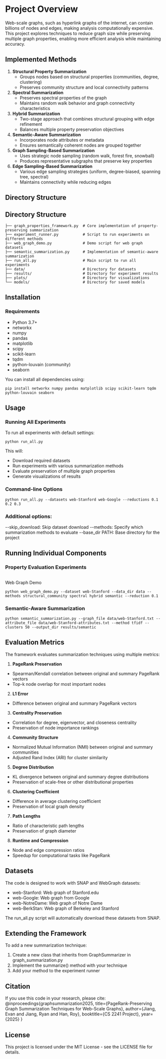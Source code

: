 # Project Overview
Web-scale graphs, such as hyperlink graphs of the internet, can contain billions of nodes and edges, making analysis computationally expensive. This project explores techniques to reduce graph size while preserving multiple graph properties, enabling more efficient analysis while maintaining accuracy.

## Implemented Methods
1. **Structural Property Summarization**
   - Groups nodes based on structural properties (communities, degree, clustering)
   - Preserves community structure and local connectivity patterns
2. **Spectral Summarization**
   - Preserves spectral properties of the graph
   - Maintains random walk behavior and graph connectivity characteristics
3. **Hybrid Summarization**
   - Two-stage approach that combines structural grouping with edge refinement
   - Balances multiple property preservation objectives
4. **Semantic-Aware Summarization**
   - Incorporates node attributes or metadata
   - Ensures semantically coherent nodes are grouped together
5. **Graph Sampling-Based Summarization**
   - Uses strategic node sampling (random walk, forest fire, snowball)
   - Produces representative subgraphs that preserve key properties
6. **Edge Sampling-Based Summarization**
   - Various edge sampling strategies (uniform, degree-biased, spanning tree, spectral)
   - Maintains connectivity while reducing edges

## Directory Structure

## Directory Structure

```
├── graph_properties_framework.py  # Core implementation of property-preserving summarization
├── experiment_runner.py           # Script to run experiments on different methods
├── web_graph_demo.py              # Demo script for web graph datasets
├── semantic_summarization.py      # Implementation of semantic-aware summarization
├── run_all.py                     # Main script to run all experiments
├── data/                          # Directory for datasets
├── results/                       # Directory for experiment results
├── plots/                         # Directory for visualizations
└── models/                        # Directory for saved models
```

## Installation

### Requirements
- Python 3.7+  
- networkx  
- numpy  
- pandas  
- matplotlib  
- scipy  
- scikit-learn  
- tqdm  
- python-louvain (community)  
- seaborn

You can install all dependencies using:
```
pip install networkx numpy pandas matplotlib scipy scikit-learn tqdm python-louvain seaborn
```

## Usage
### Running All Experiments
To run all experiments with default settings:
```
python run_all.py
```
This will:
- Download required datasets
- Run experiments with various summarization methods
- Evaluate preservation of multiple graph properties
- Generate visualizations of results

### Command-line Options
```
python run_all.py --datasets web-Stanford web-Google --reductions 0.1 0.2 0.3
```

### Additional options:
--skip_download: Skip dataset download
--methods: Specify which summarization methods to evaluate
--base_dir PATH: Base directory for the project

## Running Individual Components
### Property Evaluation Experiments
```python experiment_runner.py --dataset data/web-Stanford.txt --dataset_type snap --methods structural_community spectral hybrid --reduction 0.1 --output_dir results/web-Stanford
```
Web Graph Demo
```
python web_graph_demo.py --dataset web-Stanford --data_dir data --methods structural_community spectral hybrid semantic --reduction 0.1
```
### Semantic-Aware Summarization
```
python semantic_summarization.py --graph_file data/web-Stanford.txt --attribute_file data/web-Stanford-attributes.txt --method tfidf --clusters 50 --output_dir results/semantic
```

## Evaluation Metrics
The framework evaluates summarization techniques using multiple metrics:

1. **PageRank Preservation**
  - Spearman/Kendall correlation between original and summary PageRank vectors
  - Top-k node overlap for most important nodes
2. **L1 Error**
  - Difference between original and summary PageRank vectors
3. **Centrality Preservation**
  - Correlation for degree, eigenvector, and closeness centrality
  - Preservation of node importance rankings
4. **Community Structure**
  - Normalized Mutual Information (NMI) between original and summary communities
  - Adjusted Rand Index (ARI) for cluster similarity
5. **Degree Distribution**
  - KL divergence between original and summary degree distributions
  - Preservation of scale-free or other distributional properties
6. **Clustering Coefficient**
  - Difference in average clustering coefficient
  - Preservation of local graph density
7. **Path Lengths**
  - Ratio of characteristic path lengths
  - Preservation of graph diameter
8. **Runtime and Compression**
  - Node and edge compression ratios
  - Speedup for computational tasks like PageRank

## Datasets
The code is designed to work with SNAP and WebGraph datasets:

- web-Stanford: Web graph of Stanford.edu
- web-Google: Web graph from Google
- web-NotreDame: Web graph of Notre Dame
- web-BerkStan: Web graph of Berkeley and Stanford

The run_all.py script will automatically download these datasets from SNAP.

## Extending the Framework
To add a new summarization technique:

1. Create a new class that inherits from GraphSummarizer in graph_summarization.py
2. Implement the summarize() method with your technique
3. Add your method to the experiment runner

## Citation
If you use this code in your research, please cite:
@inproceedings{graphsummarization2025,
  title={PageRank-Preserving Graph Summarization Techniques for Web-Scale Graphs},
  author={Jiang, Evan and Jiang, Ryan and Han, Roy},
  booktitle={CS 2241 Project},
  year={2025}
}

## License
This project is licensed under the MIT License - see the LICENSE file for details.
